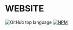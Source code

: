 # WEBSITE
![GitHub top language](https://img.shields.io/github/languages/top/rivalucena/website)
[![NPM](https://img.shields.io/npm/l/website)](https://github.com/Rivalucena/website/blob/main/LICENCE)
